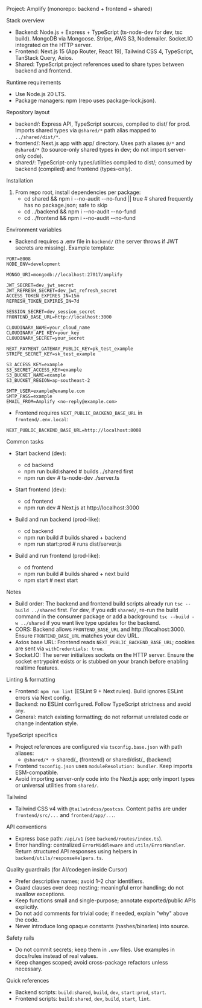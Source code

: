 Project: Amplify (monorepo: backend + frontend + shared)

Stack overview

- Backend: Node.js + Express + TypeScript (ts-node-dev for dev, tsc build). MongoDB via Mongoose. Stripe, AWS S3, Nodemailer. Socket.IO integrated on the HTTP server.
- Frontend: Next.js 15 (App Router, React 19), Tailwind CSS 4, TypeScript, TanStack Query, Axios.
- Shared: TypeScript project references used to share types between backend and frontend.

Runtime requirements

- Use Node.js 20 LTS.
- Package managers: npm (repo uses package-lock.json).

Repository layout

- backend/: Express API, TypeScript sources, compiled to dist/ for prod. Imports shared types via `@shared/*` path alias mapped to `../shared/dist/*`.
- frontend/: Next.js app with app/ directory. Uses path aliases `@/*` and `@shared/*` (to source-only shared types in dev; do not import server-only code).
- shared/: TypeScript-only types/utilities compiled to dist/; consumed by backend (compiled) and frontend (types-only).

Installation

1. From repo root, install dependencies per package:
   - cd shared && npm i --no-audit --no-fund || true # shared frequently has no package.json; safe to skip
   - cd ../backend && npm i --no-audit --no-fund
   - cd ../frontend && npm i --no-audit --no-fund

Environment variables

- Backend requires a .env file in `backend/` (the server throws if JWT secrets are missing). Example template:

```
PORT=8008
NODE_ENV=development

MONGO_URI=mongodb://localhost:27017/amplify

JWT_SECRET=dev_jwt_secret
JWT_REFRESH_SECRET=dev_jwt_refresh_secret
ACCESS_TOKEN_EXPIRES_IN=15m
REFRESH_TOKEN_EXPIRES_IN=7d

SESSION_SECRET=dev_session_secret
FRONTEND_BASE_URL=http://localhost:3000

CLOUDINARY_NAME=your_cloud_name
CLOUDINARY_API_KEY=your_key
CLOUDINARY_SECRET=your_secret

NEXT_PAYMENT_GATEWAY_PUBLIC_KEY=pk_test_example
STRIPE_SECRET_KEY=sk_test_example

S3_ACCESS_KEY=example
S3_SECRET_ACCESS_KEY=example
S3_BUCKET_NAME=example
S3_BUCKET_REGION=ap-southeast-2

SMTP_USER=example@example.com
SMTP_PASS=example
EMAIL_FROM=Amplify <no-reply@example.com>
```

- Frontend requires `NEXT_PUBLIC_BACKEND_BASE_URL` in `frontend/.env.local`:

```
NEXT_PUBLIC_BACKEND_BASE_URL=http://localhost:8008
```

Common tasks

- Start backend (dev):

  - cd backend
  - npm run build:shared # builds ../shared first
  - npm run dev # ts-node-dev ./server.ts

- Start frontend (dev):

  - cd frontend
  - npm run dev # Next.js at http://localhost:3000

- Build and run backend (prod-like):

  - cd backend
  - npm run build # builds shared + backend
  - npm run start:prod # runs dist/server.js

- Build and run frontend (prod-like):
  - cd frontend
  - npm run build # builds shared + next build
  - npm start # next start

Notes

- Build order: The backend and frontend build scripts already run `tsc --build ../shared` first. For dev, if you edit `shared/`, re-run the build command in the consumer package or add a background `tsc --build -w ../shared` if you want live type updates for the backend.
- CORS: Backend allows `FRONTEND_BASE_URL` and http://localhost:3000. Ensure `FRONTEND_BASE_URL` matches your dev URL.
- Axios base URL: Frontend reads `NEXT_PUBLIC_BACKEND_BASE_URL`; cookies are sent via `withCredentials: true`.
- Socket.IO: The server initializes sockets on the HTTP server. Ensure the socket entrypoint exists or is stubbed on your branch before enabling realtime features.

Linting & formatting

- Frontend: `npm run lint` (ESLint 9 + Next rules). Build ignores ESLint errors via Next config.
- Backend: no ESLint configured. Follow TypeScript strictness and avoid `any`.
- General: match existing formatting; do not reformat unrelated code or change indentation style.

TypeScript specifics

- Project references are configured via `tsconfig.base.json` with path aliases:
  - `@shared/*` → shared/_ (frontend) or shared/dist/_ (backend)
- Frontend `tsconfig.json` uses `moduleResolution: bundler`. Keep imports ESM-compatible.
- Avoid importing server-only code into the Next.js app; only import types or universal utilities from `shared/`.

Tailwind

- Tailwind CSS v4 with `@tailwindcss/postcss`. Content paths are under `frontend/src/...` and `frontend/app/...`.

API conventions

- Express base path: `/api/v1` (see `backend/routes/index.ts`).
- Error handling: centralized `ErrorMiddleware` and `utils/ErrorHandler`. Return structured API responses using helpers in `backend/utils/responseHelpers.ts`.

Quality guardrails (for AI/codegen inside Cursor)

- Prefer descriptive names; avoid 1–2 char identifiers.
- Guard clauses over deep nesting; meaningful error handling; do not swallow exceptions.
- Keep functions small and single-purpose; annotate exported/public APIs explicitly.
- Do not add comments for trivial code; if needed, explain "why" above the code.
- Never introduce long opaque constants (hashes/binaries) into source.

Safety rails

- Do not commit secrets; keep them in `.env` files. Use examples in docs/rules instead of real values.
- Keep changes scoped; avoid cross-package refactors unless necessary.

Quick references

- Backend scripts: `build:shared`, `build`, `dev`, `start:prod`, `start`.
- Frontend scripts: `build:shared`, `dev`, `build`, `start`, `lint`.
